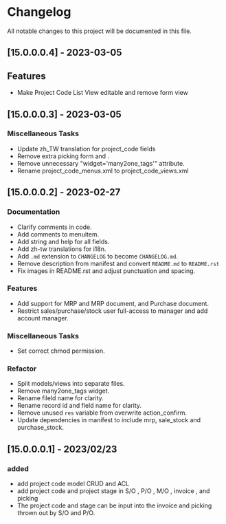 # Changelog

All notable changes to this project will be documented in this file.

## [15.0.0.0.4] - 2023-03-05

## Features

- Make Project Code List View editable and remove form view

## [15.0.0.0.3] - 2023-03-05

### Miscellaneous Tasks

- Update zh_TW translation for project_code fields
- Remove extra picking form and .
- Remove unnecessary "widget='many2one_tags'" attribute.
- Rename project_code_menus.xml to project_code_views.xml

## [15.0.0.0.2] - 2023-02-27

### Documentation

- Clarify comments in code.
- Add comments to menuitem.
- Add string and help for all fields.
- Add zh-tw translations for i18n.
- Add `.md` extension to `CHANGELOG` to become `CHANGELOG.md`.
- Remove description from manifest and convert `README.md` to `README.rst`
- Fix images in README.rst and adjust punctuation and spacing.

### Features

- Add support for MRP and MRP document, and Purchase document.
- Restrict sales/purchase/stock user full-access to manager and add account manager.

### Miscellaneous Tasks

- Set correct chmod permission.

### Refactor

- Split models/views into separate files.
- Remove many2one_tags widget.
- Rename fileld name for clarity.
- Rename record id and field name for clarity.
- Remove unused `res` variable from overwrite action_confirm.
- Update dependencies in manifest to include mrp, sale_stock and purchase_stock.

## [15.0.0.0.1] - 2023/02/23

### added

- add project code model CRUD and ACL
- add project code and project stage in S/O , P/O , M/O , invoice , and  picking 
- The project code and stage can be input into the invoice and picking thrown out by S/O and P/O.
